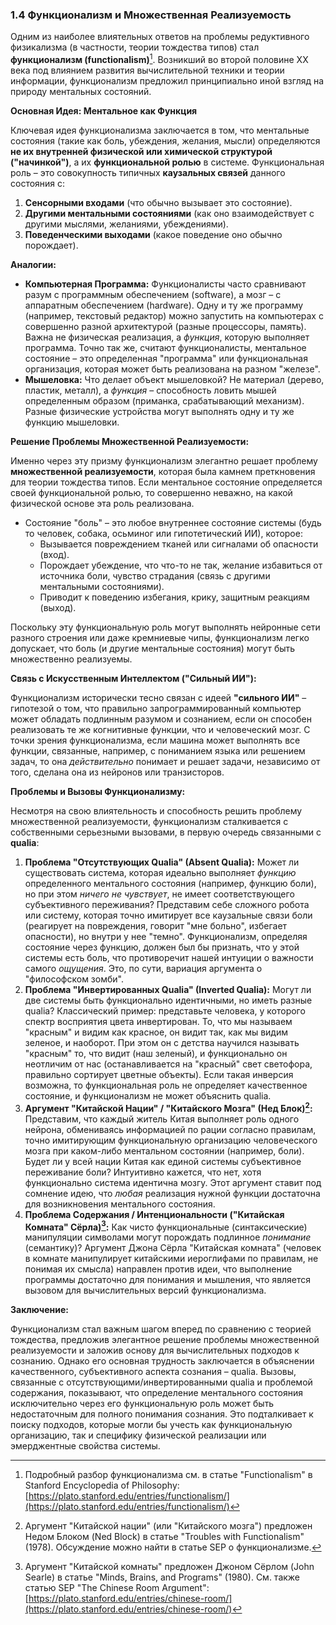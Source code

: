 ### 1.4 Функционализм и Множественная Реализуемость

Одним из наиболее влиятельных ответов на проблемы редуктивного физикализма (в частности, теории тождества типов) стал **функционализм (functionalism)**[^sep_functionalism]. Возникший во второй половине XX века под влиянием развития вычислительной техники и теории информации, функционализм предложил принципиально иной взгляд на природу ментальных состояний.

**Основная Идея: Ментальное как Функция**

Ключевая идея функционализма заключается в том, что ментальные состояния (такие как боль, убеждения, желания, мысли) определяются **не их внутренней физической или химической структурой ("начинкой")**, а их **функциональной ролью** в системе. Функциональная роль – это совокупность типичных **каузальных связей** данного состояния с:

1.  **Сенсорными входами** (что обычно вызывает это состояние).
2.  **Другими ментальными состояниями** (как оно взаимодействует с другими мыслями, желаниями, убеждениями).
3.  **Поведенческими выходами** (какое поведение оно обычно порождает).

**Аналогии:**

*   **Компьютерная Программа:** Функционалисты часто сравнивают разум с программным обеспечением (software), а мозг – с аппаратным обеспечением (hardware). Одну и ту же программу (например, текстовый редактор) можно запустить на компьютерах с совершенно разной архитектурой (разные процессоры, память). Важна не физическая реализация, а *функция*, которую выполняет программа. Точно так же, считают функционалисты, ментальное состояние – это определенная "программа" или функциональная организация, которая может быть реализована на разном "железе".
*   **Мышеловка:** Что делает объект мышеловкой? Не материал (дерево, пластик, металл), а *функция* – способность ловить мышей определенным образом (приманка, срабатывающий механизм). Разные физические устройства могут выполнять одну и ту же функцию мышеловки.

**Решение Проблемы Множественной Реализуемости:**

Именно через эту призму функционализм элегантно решает проблему **множественной реализуемости**, которая была камнем преткновения для теории тождества типов. Если ментальное состояние определяется своей функциональной ролью, то совершенно неважно, на какой физической основе эта роль реализована.

*   Состояние "боль" – это любое внутреннее состояние системы (будь то человек, собака, осьминог или гипотетический ИИ), которое:
    *   Вызывается повреждением тканей или сигналами об опасности (вход).
    *   Порождает убеждение, что что-то не так, желание избавиться от источника боли, чувство страдания (связь с другими ментальными состояниями).
    *   Приводит к поведению избегания, крику, защитным реакциям (выход).

Поскольку эту функциональную роль могут выполнять нейронные сети разного строения или даже кремниевые чипы, функционализм легко допускает, что боль (и другие ментальные состояния) могут быть множественно реализуемы.

**Связь с Искусственным Интеллектом ("Сильный ИИ"):**

Функционализм исторически тесно связан с идеей **"сильного ИИ"** – гипотезой о том, что правильно запрограммированный компьютер может обладать подлинным разумом и сознанием, если он способен реализовать те же когнитивные функции, что и человеческий мозг. С точки зрения функционализма, если машина может выполнять все функции, связанные, например, с пониманием языка или решением задач, то она *действительно* понимает и решает задачи, независимо от того, сделана она из нейронов или транзисторов.

**Проблемы и Вызовы Функционализму:**

Несмотря на свою влиятельность и способность решить проблему множественной реализуемости, функционализм сталкивается с собственными серьезными вызовами, в первую очередь связанными с **qualia**:

1.  **Проблема "Отсутствующих Qualia" (Absent Qualia):** Может ли существовать система, которая идеально выполняет *функцию* определенного ментального состояния (например, функцию боли), но при этом *ничего не чувствует*, не имеет соответствующего субъективного переживания? Представим себе сложного робота или систему, которая точно имитирует все каузальные связи боли (реагирует на повреждения, говорит "мне больно", избегает опасности), но внутри у нее "темно". Функционализм, определяя состояние через функцию, должен был бы признать, что у этой системы есть боль, что противоречит нашей интуиции о важности самого *ощущения*. Это, по сути, вариация аргумента о "философском зомби".
2.  **Проблема "Инвертированных Qualia" (Inverted Qualia):** Могут ли две системы быть функционально идентичными, но иметь разные qualia? Классический пример: представьте человека, у которого спектр восприятия цвета инвертирован. То, что мы называем "красным" и видим как красное, он видит так, как мы видим зеленое, и наоборот. При этом он с детства научился называть "красным" то, что видит (наш зеленый), и функционально он неотличим от нас (останавливается на "красный" свет светофора, правильно сортирует цветные объекты). Если такая инверсия возможна, то функциональная роль не определяет качественное состояние, и функционализм не может объяснить qualia.
3.  **Аргумент "Китайской Нации" / "Китайского Мозга" (Нед Блок)[^block_chinesenation]:** Представим, что каждый житель Китая выполняет роль одного нейрона, обмениваясь информацией по рации согласно правилам, точно имитирующим функциональную организацию человеческого мозга при каком-либо ментальном состоянии (например, боли). Будет ли у всей нации Китая как единой системы субъективное переживание боли? Интуитивно кажется, что нет, хотя функционально система идентична мозгу. Этот аргумент ставит под сомнение идею, что *любая* реализация нужной функции достаточна для возникновения ментального состояния.
4.  **Проблема Содержания / Интенциональности ("Китайская Комната" Сёрла)[^serle_chineseroom]:** Как чисто функциональные (синтаксические) манипуляции символами могут порождать подлинное *понимание* (семантику)? Аргумент Джона Сёрла "Китайская комната" (человек в комнате манипулирует китайскими иероглифами по правилам, не понимая их смысла) направлен против идеи, что выполнение программы достаточно для понимания и мышления, что является вызовом для вычислительных версий функционализма.

**Заключение:**

Функционализм стал важным шагом вперед по сравнению с теорией тождества, предложив элегантное решение проблемы множественной реализуемости и заложив основу для вычислительных подходов к сознанию. Однако его основная трудность заключается в объяснении качественного, субъективного аспекта сознания – qualia. Вызовы, связанные с отсутствующими/инвертированными qualia и проблемой содержания, показывают, что определение ментального состояния исключительно через его функциональную роль может быть недостаточным для полного понимания сознания. Это подталкивает к поиску подходов, которые могли бы учесть как функциональную организацию, так и специфику физической реализации или эмерджентные свойства системы.


[^sep_functionalism]: Подробный разбор функционализма см. в статье "Functionalism" в Stanford Encyclopedia of Philosophy: [https://plato.stanford.edu/entries/functionalism/](https://plato.stanford.edu/entries/functionalism/)
[^block_chinesenation]: Аргумент "Китайской нации" (или "Китайского мозга") предложен Недом Блоком (Ned Block) в статье "Troubles with Functionalism" (1978). Обсуждение можно найти в статье SEP о функционализме.
[^serle_chineseroom]: Аргумент "Китайской комнаты" предложен Джоном Сёрлом (John Searle) в статье "Minds, Brains, and Programs" (1980). См. также статью SEP "The Chinese Room Argument": [https://plato.stanford.edu/entries/chinese-room/](https://plato.stanford.edu/entries/chinese-room/)